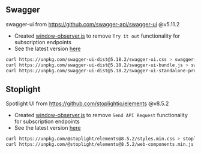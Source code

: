 ## Swagger

swagger-ui from https://github.com/swagger-api/swagger-ui @v5.11.2
- Created [window-observer.js](./swagger-ui/window-observer.js) to remove `Try it out` functionality for subscription endpoints
- See the latest version [here](https://unpkg.com/browse/swagger-ui-dist@5.18.2/)

```bash
curl https://unpkg.com/swagger-ui-dist@5.18.2/swagger-ui.css > swagger-ui/swagger-ui.css
curl https://unpkg.com/swagger-ui-dist@5.18.2/swagger-ui-bundle.js > swagger-ui/swagger-ui-bundle.js
curl https://unpkg.com/swagger-ui-dist@5.18.2/swagger-ui-standalone-preset.js > swagger-ui/swagger-ui-standalone-preset.js
```

## Stoplight
Spotlight UI from https://github.com/stoplightio/elements @v8.5.2
- Created [window-observer.js](./stoplight-ui/window-observer.js) to remove `Send API Request` functionality for subscription endpoints
- See the latest version [here](https://unpkg.com/browse/@stoplight/elements-core@8.5.2/)

```bash
curl https://unpkg.com/@stoplight/elements@8.5.2/styles.min.css > stoplight-ui/styles.min.css
curl https://unpkg.com/@stoplight/elements@8.5.2/web-components.min.js > stoplight-ui/web-components.min.js
```
